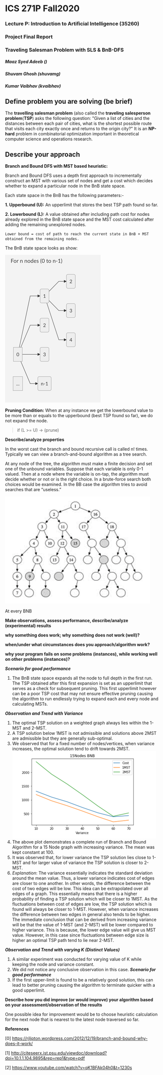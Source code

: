 # ICS 271P Fall2020
### Lecture P: Introduction to Artificial Intelligence  (35260)
### Project Final Report
### Traveling Salesman Problem with SLS & BnB-DFS

##### Maaz Syed Adeeb ()
##### Shuvam Ghosh (shuvamg)
##### Kumar Vaibhav (kvaibhav)



## Define problem you are solving (be brief)
The **travelling salesman problem** (also called the **traveling salesperson problem**(**TSP**) asks the following question: "Given a list of cities and the distances between each pair of cities, what is the shortest possible route that visits each city exactly once and returns to the origin city?" It is an **NP-hard** problem in combinatorial optimization important in theoretical computer science and operations research.


## Describe your approach

**Branch and Bound DFS with MST based heuristic:**

Branch and Bound DFS uses a depth first approach to incrementally construct an MST with various set of nodes and get a cost which decides whether to expand a particular node in the BnB state space.

Each state space in the BnB has the following parameters:-

**1. Upperbound (U):** An upperlimit that stores the best TSP path found so far.

**2. Lowerbound (L):** A value obtained after including path cost for nodes already explored in the BnB state space and the MST cost calculated after adding the remaining unexplored nodes.

    Lower bound = cost of path to reach the current state in BnB + MST obtained from the remaining nodes.

The BnB state space looks as show:

![image info](images/bnb_state_space.png)

**Pruning Condition:**
When at any instance we get the lowerbound value to be more than or equals to the upperbound (best TSP found so far), we do not expand the node.

> if (L >= U) -> (prune)

**Describe/analyze properties**

In the worst cast the branch and bound recursive call is called n! times.
Typically we can view a branch-and-bound algorithm as a tree search. 

At any node of the tree, the algorithm must make a finite decision and set one of the unbound variables. Suppose that each variable is only 0-1 valued. Then at a node where the variable  is on-tap, the algorithm must decide whether or not  or  is the right choice. In a brute-force search both choices would be examined. 
In the BB case the algorithm tries to avoid searches that are “useless.”

![image info](images/bnb_sample.png)

At every BNB 

**Make observations, assess performance, describe/analyze (experimental) results**

**why something does work; why something does not work (well)?**

**when/under what circumstances does you approach/algorithm work?**

**why your program fails on some problems (instances), while working well on other problems (instances)?**

***Scenario for good performance***
1. The BnB state space expands all the node to full depth in the first run. The TSP obtained after this first expansion is set as an upperlimit that serves as a check for subsequent pruning. This first upperlimit however can be a poor TSP cost that may not ensure effective pruning causing the algorithm to run endlessly trying to expand each and every node and calculating MSTs.

***Observation and Trend with Variance***
1. The optimal TSP solution on a weighted graph always lies within the 1-MST and 2-MST. 
2. A TSP solution below 1MST is not admissible and solutions above 2MST are admissible but they are generally sub-optimal.
3. We observed that for a fixed number of nodes/vertices, when variance increases, the optimal solution tend to drift towards 2MST.
![image info](images/15Nodes_bnb.png)
4. The above plot demonstrates a complete run of Branch and Bound Algorithm for a 15 Node graph with increasing variance. The mean was kept constant at 100.
5. It was observed that, for lower variance the TSP solution lies close to 1-MST and for larger value of variance the TSP solution is closer to 2-MST.
6. _Explanation_: The variance essentially indicates the standard deviation around the mean value. Thus, a lower variance indicates cost of edges are closer to one another. 
In other words, the difference between the cost of two edges will be low. This idea can be extrapolated over
all edges of a graph. This essentially means that there is a higher probability of finding a TSP solution which will be closer to 1MST. As the fluctuations between 
cost of edges are low, the TSP solution which is found will always be closer to 1-MST. However, when variance 
increases the difference between two edges in general also tends to be higher. The immediate conclusion that can be derived from increasing variance will be that the
value of 1-MST (and 2-MST) will be lower compared to higher variance. This is because, the lower edge value will give us MST value. However, in this case since 
fluctuations between edge size is higher an optimal TSP path tend to lie near 2-MST.          

***Observation and Trend with varying K (Distinct Values)***
1. A similar experiment was conducted for varying value of K while keeping the node and variance constant.
2. We did not notice any conclusive observation in this case. 
***Scenario for good performance***
1. If the first upper-limit is found to be a relatively good solution, this can lead to better pruning causing the algorithm to terminate quicker with a good upperlimit.


**Describe how you did improve (or would improve) your algorithm based on your assessment/observation of the results**

One possible idea for improvement would be to choose heuristic calculation for the next node that is nearest to the latest node traversed so far. 


**References**

[0] https://rjlipton.wordpress.com/2012/12/19/branch-and-bound-why-does-it-work/

[1] http://citeseerx.ist.psu.edu/viewdoc/download?doi=10.1.1.104.9895&rep=rep1&type=pdf

[2] https://www.youtube.com/watch?v=qK1BFAk04h0&t=1230s


